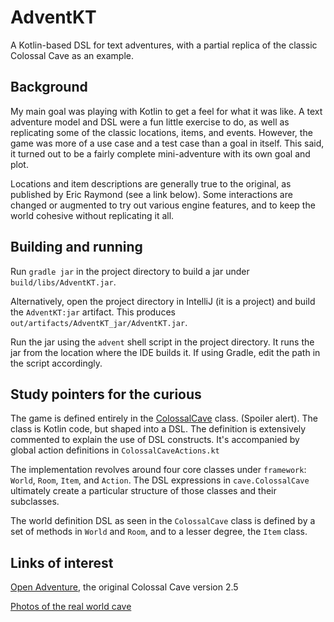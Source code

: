 # AdventKT

A Kotlin-based DSL for text adventures, with a partial replica of the classic
Colossal Cave as an example.

## Background

My main goal was playing with Kotlin to get a feel for what it was like. A text
adventure model and DSL were a fun little exercise to do, as well as replicating
some of the classic locations, items, and events. However, the game was more of
a use case and a test case than a goal in itself. This said, it turned out to be
a fairly complete mini-adventure with its own goal and plot.

Locations and item descriptions are generally true to the original, as published
by Eric Raymond (see a link below). Some interactions are changed or
augmented to try out various engine features, and to keep the world cohesive
without replicating it all.

## Building and running

Run `gradle jar` in the project directory to build a jar under `build/libs/AdventKT.jar`.

Alternatively, open the project directory in IntelliJ (it is a project) and
build the `AdventKT:jar` artifact. This produces
`out/artifacts/AdventKT_jar/AdventKT.jar`.

Run the jar using the `advent` shell script in the project directory. It runs
the jar from the location where the IDE builds it. If using Gradle, edit the
path in the script accordingly.

## Study pointers for the curious

The game is defined entirely in the [ColossalCave](https://github.com/vassilibykov/AdventKT/blob/master/src/com/github/vassilibykov/adventkt/cave/ColossalCave.kt)
class. (Spoiler alert). The class is Kotlin code, but shaped into a DSL. The
definition is extensively commented to explain the use of DSL constructs.
It's accompanied by global action definitions in `ColossalCaveActions.kt` 

The implementation revolves around four core classes under `framework`: `World`,
`Room`, `Item`, and `Action`. The DSL expressions in `cave.ColossalCave`
ultimately create a particular structure of those classes and their subclasses.

The world definition DSL as seen in the `ColossalCave` class is defined by a set
of methods in `World` and `Room`, and to a lesser degree, the `Item` class.

## Links of interest

[Open Adventure](https://gitlab.com/esr/open-adventure), the original Colossal Cave version 2.5  

[Photos of the real world cave](http://www.digitalhumanities.org/dhq/vol/001/2/000009/000009.html)
